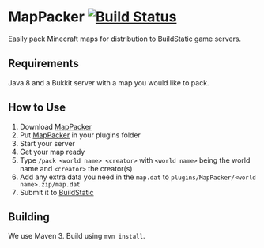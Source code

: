 # MapPacker [![Build Status](https://travis-ci.org/BuildStatic/MapPacker.svg?branch=master)](https://travis-ci.org/BuildStatic/MapPacker)
Easily pack Minecraft maps for distribution to BuildStatic game servers.

## Requirements
Java 8 and a Bukkit server with a map you would like to pack.

## How to Use
1. Download [MapPacker](http://ci.buildstatic.net/job/MapPacker/)
2. Put [MapPacker](http://ci.buildstatic.net/job/MapPacker/) in your plugins folder
3. Start your server
4. Get your map ready
5. Type `/pack <world name> <creator>` with `<world name>` being the world name and `<creator>` the creator(s)
6. Add any extra data you need in the `map.dat` to `plugins/MapPacker/<world name>.zip/map.dat`
7. Submit it to [BuildStatic](http://buildstatic.net)

## Building
We use Maven 3. Build using `mvn install`.
